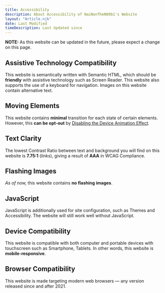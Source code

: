 ```yaml
---
title: Accessibility
description: About Accessibility of NaiNonTheN00b1's Website
layout: "Article.njk"
date: Last Modified
timeDescription: Last Updated since
---
```


**NOTE:** As this website can be updated in the future, please expect a change on this page.

## Assistive Technology Compatibility

This website is semantically written with Semantic HTML, which should be **friendly** with assistive technology such as Screen Reader. This website also supports the use of a keyboard for navigation. Images on this website contain alternative text.

## Moving Elements

This website contains **minimal** transition for each state of certain elements. However, this **can be opt-out** by [Disabling the Device Animation Effect](https://www.wikihow.com/Disable-Animations-in-Windows-10).

## Text Clarity

The lowest Contrast Ratio between text and background you will find on this website is **7.75:1** (links), giving a result of **AAA** in WCAG Compliance.

## Flashing Images

*As of now,* this website contains **no flashing images**.

## JavaScript

JavaScript is additionally used for site configuration, such as Themes and Accessibility. The website will still work well without JavaScript.

## Device Compatibility

This website is compatible with both computer and portable devices with touchscreen such as Smartphone, Tablets. In other words, this website is **mobile-responsive**.

## Browser Compatibility

This website is made targeting modern web browsers — any version released since and after 2021.